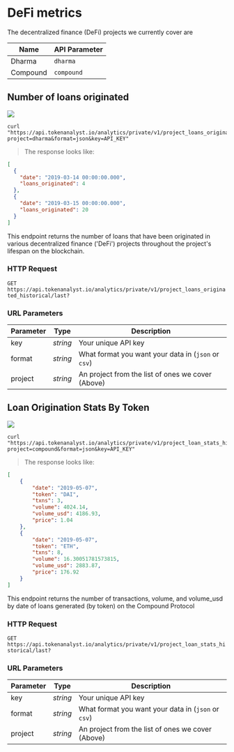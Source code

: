 # DeFi metrics

The decentralized finance (DeFi) projects we currently cover are

| Name     | API Parameter |
| -------- | ------------- |
| Dharma   | `dharma`      |
| Compound | `compound`    |

## Number of loans originated

<img src="https://img.shields.io/badge/Tier-Hobbyist-blue.svg"/>

```shell
curl "https://api.tokenanalyst.io/analytics/private/v1/project_loans_originated_historical/last?project=dharma&format=json&key=API_KEY"
```

> The response looks like:

```json
[
  {
    "date": "2019-03-14 00:00:00.000",
    "loans_originated": 4
  },
  {
    "date": "2019-03-15 00:00:00.000",
    "loans_originated": 20
  }
]
```

This endpoint returns the number of loans that have been originated in various decentralized finance ('DeFi') projects throughout the project's lifespan on the blockchain.

### HTTP Request

`GET https://api.tokenanalyst.io/analytics/private/v1/project_loans_originated_historical/last?`

### URL Parameters

| Parameter | Type     | Description                                         |
| --------- | -------- | --------------------------------------------------- |
| key       | _string_ | Your unique API key                                 |
| format    | _string_ | What format you want your data in (`json` or `csv`) |
| project   | _string_ | An project from the list of ones we cover (Above)   |


## Loan Origination Stats By Token

<img src="https://img.shields.io/badge/Tier-Hobbyist-blue.svg"/>

```shell
curl "https://api.tokenanalyst.io/analytics/private/v1/project_loan_stats_historical/last?project=compound&format=json&key=API_KEY"
```

> The response looks like:

```json
[
    {
        "date": "2019-05-07",
        "token": "DAI",
        "txns": 3,
        "volume": 4024.14,
        "volume_usd": 4186.93,
        "price": 1.04
    },
    {
        "date": "2019-05-07",
        "token": "ETH",
        "txns": 8,
        "volume": 16.30051781573815,
        "volume_usd": 2883.87,
        "price": 176.92
    }
]
```

This endpoint returns the number of transactions, volume, and volume_usd by date of loans generated (by token) on the Compound Protocol

### HTTP Request

`GET https://api.tokenanalyst.io/analytics/private/v1/project_loan_stats_historical/last?`

### URL Parameters

| Parameter | Type     | Description                                         |
| --------- | -------- | --------------------------------------------------- |
| key       | _string_ | Your unique API key                                 |
| format    | _string_ | What format you want your data in (`json` or `csv`) |
| project   | _string_ | An project from the list of ones we cover (Above)   |